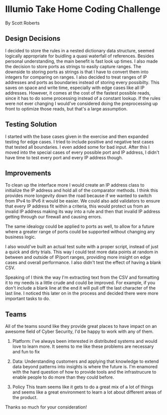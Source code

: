 # Illumio Take Home Coding Challenge
By Scott Roberts

## Design Decisions

 I decided to store the rules in a nested dictionary data structure, seemed logically appropriate for buidling a quasi waterfall of references. Besides personal understanding, the main benefit is fast look up times. I also made the decision to store ports as strings to easily capture ranges. The downside to storing ports as strings is that I have to convert them into integers for comparing on ranges. I also decided to treat ranges of IP addresses and ports as boundaries instead of storing every possibilty. This saves on space and write time, especially with edge cases like all IP addresses. However, it comes at the cost of the fastest possible reads, since it has to do some processing instead of a constant lookup. If the rules were not ever changing I would've considered doing the preprocessing up front to optimize those reads, but that's a large assumption. 

## Testing Solution

I started with the base cases given in the exercise and then expanded testing for edge cases. I tried to include positive and negative test cases that tested all boundaries. I even added some for bad input. After this I moved into the special cases of every possible port and IP address, I didn't have time to test every port and every IP address though.

## Improvements

To clean up the interface more I would create an IP address class to initialize the IP address and  hold all of the comparator methods. I think this provides more longevity down the road because if we wanted to switch from IPv4 to IPv6 it would be easier. We could also add validators to ensure that every IP address fit within a criteria, this would protect us from an invalid IP address making its way into a rule and then that invalid IP address getting through our firewall and causing errors. 

The same idealogy could be applied to ports as well, to allow for a future where a greater range of ports could be supported without changing any business logic. 

I also would've built an actual test suite with a proper script, instead of just a quick and dirty trials. This way I could test more data points at random in between and outside of IP/port ranges, providing more insight on edge cases and overall performance. I also didn't test the effect of having a blank CSV. 

Speaking of I think the way I'm extracting text from the CSV and formatting it to my needs is a little crude and could be improved. For example, if you don't include a blank line at the end it will pull off the last character of the last line. I noticed this later on in the process and decided there were more important tasks to do. 

## Teams

All of the teams sound like they provide great places to have impact on an awesome field of Cyber Security, I'd be happy to work with any of them.

 1. Platform: 
 I've always been interested in distributed systems and would love to learn more. It seems to me like these problems are necessary and fun to fix
 
 2. Data:
 Understanding customers and applying that knowledge to extend data beyond patterns into insights is where the future is. I'm enamored with the hard question of how to provide tools and the infrastrucure to enable people to do more than they could before.
 
 3. Policy
 This team seems like it gets to do a great mix of a lot of things and seems like a great environment to learn a lot about different areas of the product. 
 
 
 Thanks so much for your consideration!
 


